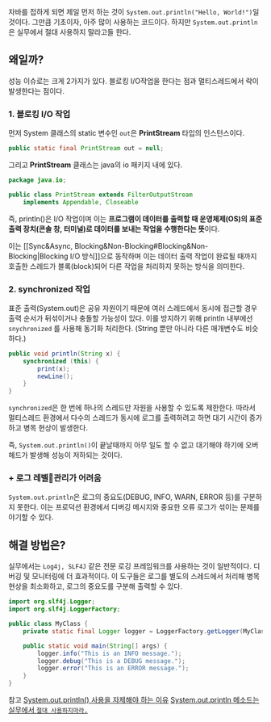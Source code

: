 자바를 접하게 되면 제일 먼저 하는 것이 `System.out.println("Hello, World!")`일 것이다.
그만큼 기초이자, 아주 많이 사용하는 코드이다.
하지만 `System.out.println`은 실무에서 절대 사용하지 말라고들 한다.


## 왜일까?
성능 이슈로는 크게 2가지가 있다. 블로킹 I/O작업을 한다는 점과 멀티스레드에서 락이 발생한다는 점이다.

### 1. 블로킹 I/O 작업
먼저 System 클래스의 static 변수인 `out`은 **PrintStream** 타입의 인스턴스이다.
```java
public static final PrintStream out = null;
```

그리고 **PrintStream** 클래스는 java의 io 패키지 내에 있다.
```java
package java.io;

public class PrintStream extends FilterOutputStream  
    implements Appendable, Closeable
```
즉, println()은 I/O 작업이며 이는 **프로그램이 데이터를 출력할 때 운영체제(OS)의 표준 출력 장치(콘솔 창, 터미널)로 데이터를 보내는 작업을 수행한다는 뜻**이다.

이는 [[Sync&Async, Blocking&Non-Blocking#Blocking&Non-Blocking|Blocking I/O 방식]]으로 동작하며 이는 데이터 출력 작업이 완료될 때까지 호출한 스레드가 블록(block)되어 다른 작업을 처리하지 못하는 방식을 의미한다.


### 2. synchronized 작업
표준 출력(System.out)은 공유 자원이기 때문에 여러 스레드에서 동시에 접근할 경우 출력 순서가 뒤섞이거나 충돌할 가능성이 있다.
이를 방지하기 위해 println 내부에선 `snychronized` 를 사용해 동기화 처리한다.
(String 뿐만 아니라 다른 매개변수도 비슷하다.)

```java
public void println(String x) {  
    synchronized (this) {  
        print(x);  
        newLine();  
    }  
}
```
`synchronized`은 한 번에 하나의 스레드만 자원을 사용할 수 있도록 제한한다.
따라서 멀티스레드 환경에서 다수의 스레드가 동시에 로그를 출력하려고 하면 대기 시간이 증가하고 병목 현상이 발생한다.

즉, `System.out.println()`이 끝날때까지 아무 일도 할 수 없고 대기해야 하기에 오버헤드가 발생해 성능이 저하되는 것이다.


### + 로그 레벨관리가 어려움
`System.out.println`은 로그의 중요도(DEBUG, INFO, WARN, ERROR 등)를 구분하지 못한다. 이는 프로덕션 환경에서 디버깅 메시지와 중요한 오류 로그가 섞이는 문제를 야기할 수 있다.


## 해결 방법은?
실무에서는 `Log4j, SLF4J` 같은 전문 로깅 프레임워크를 사용하는 것이 일반적이다.
디버깅 및 모니터링에 더 효과적이다.
이 도구들은 로그를 별도의 스레드에서 처리해 병목 현상을 최소화하고, 로그의 중요도를 구분해 출력할 수 있다.

```java
import org.slf4j.Logger;
import org.slf4j.LoggerFactory;

public class MyClass {
    private static final Logger logger = LoggerFactory.getLogger(MyClass.class);

    public static void main(String[] args) {
        logger.info("This is an INFO message.");
        logger.debug("This is a DEBUG message.");
        logger.error("This is an ERROR message.");
    }
}
```





참고
[System.out.println() 사용을 자제해야 하는 이유](https://velog.io/@destiny1616/System.out.println-%EC%82%AC%EC%9A%A9%EC%9D%84-%EC%9E%90%EC%A0%9C%ED%95%B4%EC%95%BC-%ED%95%98%EB%8A%94-%EC%9D%B4%EC%9C%A0)
[System.out.println 메소드는 실무에서 `절대 사용하지마라.`](https://systemdata.tistory.com/21)
